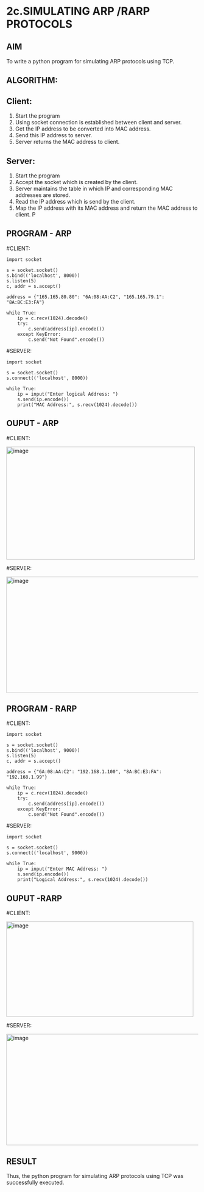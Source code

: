 # 2c.SIMULATING ARP /RARP PROTOCOLS
## AIM
To write a python program for simulating ARP protocols using TCP.
## ALGORITHM:
## Client:
1. Start the program
2. Using socket connection is established between client and server.
3. Get the IP address to be converted into MAC address.
4. Send this IP address to server.
5. Server returns the MAC address to client.
## Server:
1. Start the program
2. Accept the socket which is created by the client.
3. Server maintains the table in which IP and corresponding MAC addresses are
stored.
4. Read the IP address which is send by the client.
5. Map the IP address with its MAC address and return the MAC address to client.
P
## PROGRAM - ARP
#CLIENT:
```
import socket

s = socket.socket()
s.bind(('localhost', 8000))
s.listen(5)
c, addr = s.accept()

address = {"165.165.80.80": "6A:08:AA:C2", "165.165.79.1": "8A:BC:E3:FA"}

while True:
    ip = c.recv(1024).decode()
    try:
        c.send(address[ip].encode())
    except KeyError:
        c.send("Not Found".encode())
```

#SERVER:

```
import socket

s = socket.socket()
s.connect(('localhost', 8000))

while True:
    ip = input("Enter logical Address: ")
    s.send(ip.encode())
    print("MAC Address:", s.recv(1024).decode())
```

## OUPUT - ARP

#CLIENT:


<img width="495" height="296" alt="image" src="https://github.com/user-attachments/assets/02a5840f-204d-4363-8541-ec8234edcec0" />


#SERVER:


<img width="537" height="305" alt="image" src="https://github.com/user-attachments/assets/20b2d835-fb47-467c-af82-42f2d2eacf46" />

## PROGRAM - RARP

#CLIENT:

```
import socket

s = socket.socket()
s.bind(('localhost', 9000))
s.listen(5)
c, addr = s.accept()

address = {"6A:08:AA:C2": "192.168.1.100", "8A:BC:E3:FA": "192.168.1.99"}

while True:
    ip = c.recv(1024).decode()
    try:
        c.send(address[ip].encode())
    except KeyError:
        c.send("Not Found".encode())
```

#SERVER:

```
import socket

s = socket.socket()
s.connect(('localhost', 9000))

while True:
    ip = input("Enter MAC Address: ")
    s.send(ip.encode())
    print("Logical Address:", s.recv(1024).decode())
```
## OUPUT -RARP


#CLIENT:


<img width="491" height="250" alt="image" src="https://github.com/user-attachments/assets/743e5be6-4843-42c9-b75c-10fe4066e565" />



#SERVER:



<img width="526" height="292" alt="image" src="https://github.com/user-attachments/assets/c55314ee-ce48-4afc-acb3-3b09e70eb210" />



## RESULT
Thus, the python program for simulating ARP protocols using TCP was successfully 
executed.
